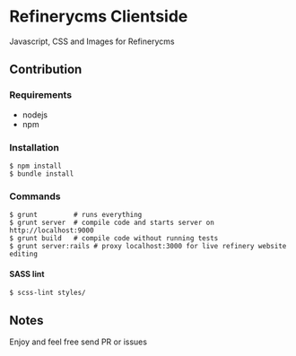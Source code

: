 # Refinerycms Clientside

Javascript, CSS and Images for Refinerycms

## Contribution

### Requirements

 - nodejs
 - npm

### Installation

```
$ npm install
$ bundle install
```

### Commands


```
$ grunt         # runs everything
$ grunt server  # compile code and starts server on http://localhost:9000
$ grunt build   # compile code without running tests
$ grunt server:rails # proxy localhost:3000 for live refinery website editing
```

#### SASS lint

```
$ scss-lint styles/
```

## Notes

Enjoy and feel free send PR or issues

